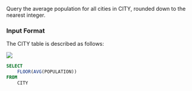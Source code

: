 Query the average population for all cities in CITY, rounded down to the nearest integer.

### Input Format

The CITY table is described as follows:

<img src="https://s3.amazonaws.com/hr-challenge-images/8137/1449729804-f21d187d0f-CITY.jpg" size=70%>

```SQL
SELECT
    FLOOR(AVG(POPULATION))
FROM
    CITY
```